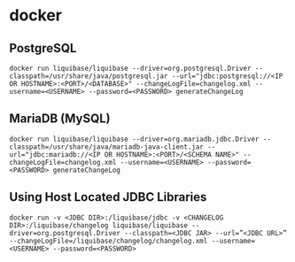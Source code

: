 # docker

## PostgreSQL

`docker run liquibase/liquibase --driver=org.postgresql.Driver --classpath=/usr/share/java/postgresql.jar --url="jdbc:postgresql://<IP OR HOSTNAME>:<PORT>/<DATABASE>" --changeLogFile=changelog.xml --username=<USERNAME> --password=<PASSWORD> generateChangeLog`

## MariaDB (MySQL)

`docker run liquibase/liquibase --driver=org.mariadb.jdbc.Driver --classpath=/usr/share/java/mariadb-java-client.jar --url="jdbc:mariadb://<IP OR HOSTNAME>:<PORT>/<SCHEMA NAME>" --changeLogFile=changelog.xml --username=<USERNAME> --password=<PASSWORD> generateChangeLog`

## Using Host Located JDBC Libraries
`docker run -v <JDBC DIR>:/liquibase/jdbc -v <CHANGELOG DIR>:/liquibase/changelog liquibase/liquibase --driver=org.postgresql.Driver --classpath=<JDBC JAR> --url=”<JDBC URL>” --changeLogFile=/liquibase/changelog/changelog.xml --username=<USERNAME> --password=<PASSWORD>`
